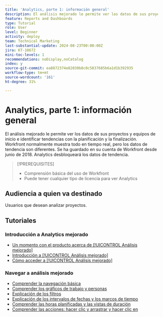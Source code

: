 ```yaml
---
title: 'Analytics, parte 1: información general'
description: El análisis mejorado le permite ver los datos de sus proyectos y equipos de inicio e identificar tendencias con la planificación y la finalización.
feature: Reports and Dashboards
type: Tutorial
role: User
level: Beginner
activity: deploy
team: Technical Marketing
last-substantial-update: 2024-08-23T00:00:00Z
jira: KT-10672
mini-toc-levels: 1
recommendations: noDisplay,noCatalog
index: y
source-git-commit: ea8872374e82030b8c0c5837685b6a1d1b392935
workflow-type: tm+mt
source-wordcount: '161'
ht-degree: 31%

---
```



# Analytics, parte 1: información general

El análisis mejorado le permite ver los datos de sus proyectos y equipos de inicio e identificar tendencias con la planificación y la finalización. Workfront normalmente muestra todo en tiempo real, pero los datos de tendencia son diferentes. Se ha guardado en su cuenta de Workfront desde junio de 2018. Analytics desbloqueará los datos de tendencia.

>[!PREREQUISITES]
>
>* Comprensión básica del uso de Workfront
>* Puede tener cualquier tipo de licencia para ver Analytics


## Audiencia a quien va destinado

Usuarios que desean analizar proyectos.


## Tutoriales

### Introducción a Analytics mejorado

* [Un momento con el producto acerca de [!UICONTROL Análisis mejorado]](/help/reporting/enhanced-analytics/1-intro-to-workfront-analytics.md)
* [Introducción a [!UICONTROL Análisis mejorado]](/help/reporting/enhanced-analytics/2-getting-started-with-enhanced-analytics.md)
* [Cómo acceder a [!UICONTROL Análisis mejorado]](/help/reporting/enhanced-analytics/3-adding-analytics-to-layout-templates.md)


### Navegar a análisis mejorado

* [Comprender la navegación básica](/help/reporting/enhanced-analytics/4-basic-navigation.md)
* [Comprender los gráficos de trabajo y personas](/help/reporting/enhanced-analytics/5-work-and-people-charts.md)
* [Explicación de los filtros](/help/reporting/enhanced-analytics/6-filters-overview.md)
* [Explicación de los intervalos de fechas y los marcos de tiempo](/help/reporting/enhanced-analytics/7-date-ranges-vs-timeframes.md)
* [Comprender las horas planificadas y las vistas de duración](/help/reporting/enhanced-analytics/8-planned-hours-and-duration-views.md)
* [Comprender las acciones: hacer clic y arrastrar y hacer clic en](/help/reporting/enhanced-analytics/9-actions-hover-click-and-drag-and-click-in.md)

